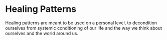 # Healing Patterns

Healing patterns are meant to be used on a personal level, to decondition ourselves from systemic conditioning of our life and the way we think about ourselves and the world around us.

